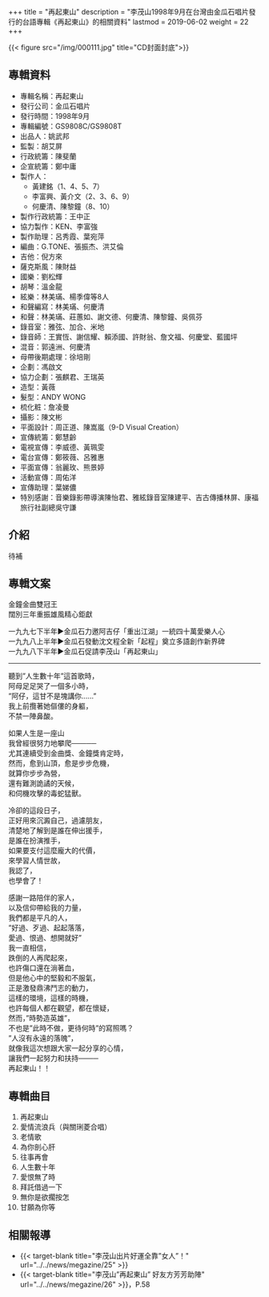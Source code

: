+++
title = "再起東山"
description = "李茂山1998年9月在台灣由金瓜石唱片發行的台語專輯《再起東山》的相關資料"
lastmod = 2019-06-02
weight = 22
+++

{{< figure src="/img/000111.jpg" title="CD封面封底">}}


## 專輯資料

* 專輯名稱：再起東山
* 發行公司：金瓜石唱片
* 發行時間：1998年9月
* 專輯編號：GS9808C/GS9808T
* 出品人：姚武邦
* 監製：胡艾屏
* 行政統籌：陳斐蘭
* 企宣統籌：鄭中庸
* 製作人：
  * 黃建銘（1、4、5、7）
  * 李富興、黃介文（2、3、6、9）
  * 何慶清、陳黎鐘（8、10）
* 製作行政統籌：王中正
* 協力製作：KEN、李富強
* 製作助理：呂秀霞、葉宛萍
* 編曲：G.TONE、張振杰、洪艾倫
* 吉他：倪方來
* 薩克斯風：陳財益
* 國樂：劉松輝
* 胡琴：溫金龍
* 絃樂：林美璊、楊季偉等8人
* 和聲編寫：林美璊、何慶清
* 和聲：林美璊、莊蕙如、謝文德、何慶清、陳黎鐘、吳佩芬
* 錄音室：雅弦、加合、米地
* 錄音師：王實恆、謝信耀、賴添國、許財翁、詹文福、何慶堂、藍國坪
* 混音：郭遠洲、何慶清
* 母帶後期處理：徐培剛
* 企劃：馮啟文
* 協力企劃：張麒君、王瑞英
* 造型：黃薇
* 髮型：ANDY WONG
* 梳化粧：詹凌曼
* 攝影：陳文彬
* 平面設計：周正道、陳嵩嵐（9-D Visual Creation）
* 宣傳統籌：鄭慧齡
* 電視宣傳：李威德、黃珮雯
* 電台宣傳：鄭筱薇、呂雅惠
* 平面宣傳：翁麗玫、熊景婷
* 活動宣傳：周佑洋
* 宣傳助理：葉娣儂
* 特別感謝：音樂錄影帶導演陳怡君、雅絃錄音室陳建平、吉古傳播林屏、康福旅行社副總吳守謙


## 介紹

待補

## 專輯文案

金鐘金曲雙冠王  
闊別三年重振雄風精心鉅獻 

一九九七下半年▶金瓜石力邀阿吉仔「重出江湖」一統四十萬愛樂人心  
一九九八上半年▶金瓜石發動沈文程全新「起程」奠立多語創作新界碑  
一九九八下半年▶金瓜石促請李茂山「再起東山」

<hr>

聽到”人生數十年”這首歌時，  
阿母足足哭了一個多小時，  
”阿仔，這甘不是塊講你……”  
我上前攬著她傴僂的身軀，  
不禁一陣鼻酸。  

如果人生是一座山  
我曾經很努力地攀爬─────  
尤其連續受到金曲獎、金鐘獎肯定時，  
然而，愈到山頂，愈是步步危機，  
就算你步步為營，  
還有難測詭譎的天候，  
和伺機攻擊的毒蛇猛獸。  

冷卻的這段日子，  
正好用來沉澱自己，過濾朋友，  
清楚地了解到是誰在伸出援手，  
是誰在扮演推手，  
如果要支付這麼龐大的代價，  
來學習人情世故，  
我認了，  
也學會了！  

感謝一路陪伴的家人，  
以及信仰帶給我的力量，  
我們都是平凡的人，  
”好過、歹過、起起落落，  
愛過、恨過、想開就好”  
我一直相信，  
跌倒的人再爬起來，  
也許傷口還在淌著血，  
但是他心中的堅毅和不服氣，  
正是激發鼎沸鬥志的動力，  
這樣的環境，這樣的時機，  
也許每個人都在觀望，都在懷疑，  
然而，”時勢造英雄”，  
不也是”此時不做，更待何時”的寫照嗎？  
”人沒有永遠的落魄”，  
就像我這次想跟大家一起分享的心情，  
讓我們一起努力和扶持────  
再起東山！！

## 專輯曲目

1. 再起東山
2. 愛情流浪兵（與關琍菱合唱）
3. 老情歌
4. 為你剖心肝
5. 往事再會
6. 人生數十年
7. 愛恨無了時
8. 拜託借過一下
9. 無你是欲擱按怎
10. 甘願為你等

## 相關報導
* {{< target-blank title="李茂山出片好運全靠”女人”！" url="../../news/megazine/25" >}}
* {{< target-blank title="李茂山”再起東山” 好友方芳芳助陣" url="../../news/megazine/26" >}}，P.58